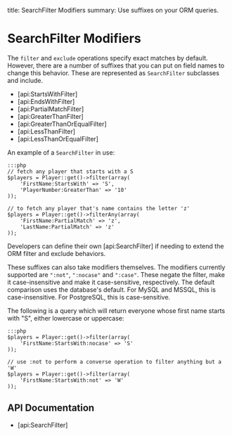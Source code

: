 title: SearchFilter Modifiers
summary: Use suffixes on your ORM queries.

# SearchFilter Modifiers

The `filter` and `exclude` operations specify exact matches by default. However, there are a number of suffixes that
you can put on field names to change this behavior. These are represented as `SearchFilter` subclasses and include.

 * [api:StartsWithFilter]
 * [api:EndsWithFilter] 
 * [api:PartialMatchFilter]
 * [api:GreaterThanFilter]
 * [api:GreaterThanOrEqualFilter]
 * [api:LessThanFilter]
 * [api:LessThanOrEqualFilter]

An example of a `SearchFilter` in use:
	
	:::php
	// fetch any player that starts with a S
	$players = Player::get()->filter(array(
		'FirstName:StartsWith' => 'S',
		'PlayerNumber:GreaterThan' => '10'
	));

	// to fetch any player that's name contains the letter 'z'
	$players = Player::get()->filterAny(array(
		'FirstName:PartialMatch' => 'z',
		'LastName:PartialMatch' => 'z'
	));

Developers can define their own [api:SearchFilter] if needing to extend the ORM filter and exclude behaviors.

These suffixes can also take modifiers themselves. The modifiers currently supported are `":not"`, `":nocase"` and 
`":case"`. These negate the filter, make it case-insensitive and make it case-sensitive, respectively. The default
comparison uses the database's default. For MySQL and MSSQL, this is case-insensitive. For PostgreSQL, this is 
case-sensitive.

The following is a query which will return everyone whose first name starts with "S", either lowercase or uppercase:

	:::php
	$players = Player::get()->filter(array(
		'FirstName:StartsWith:nocase' => 'S'
	));

	// use :not to perform a converse operation to filter anything but a 'W'
	$players = Player::get()->filter(array(
		'FirstName:StartsWith:not' => 'W'
	));

## API Documentation

* [api:SearchFilter]
